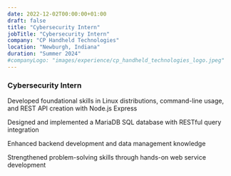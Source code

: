 ```yaml
---
date: 2022-12-02T00:00:00+01:00
draft: false
title: "Cybersecurity Intern"
jobTitle: "Cybersecurity Intern"
company: "CP Handheld Technologies"
location: "Newburgh, Indiana"
duration: "Summer 2024"
#companyLogo: "images/experience/cp_handheld_technologies_logo.jpeg"
---
```

### Cybersecurity Intern

Developed foundational skills in Linux distributions, command-line
usage, and REST API creation with Node.js Express

Designed and implemented a MariaDB SQL database with RESTful
query integration

Enhanced backend development and data management
knowledge

Strengthened problem-solving skills through hands-on web service
development